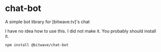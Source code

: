# chat-bot
A simple bot library for [bitwave.tv]'s chat

I have no idea how to use this. I did not make it. You probably should install it.

```bash
npm install @bitwave/chat-bot
```
